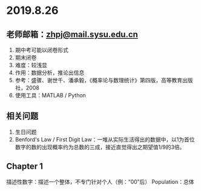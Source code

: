 # 2019.8.26

## 老师邮箱：zhpj@mail.sysu.edu.cn

1. 期中考可能以闭卷形式
2. 期末闭卷
3. 难度：较浅显
4. 作用：数据分析，推论出信息
5. 参考：盛骤、谢世千、潘承毅，《概率论与数理统计》第四版，高等教育出版社，2008
6. 使用工具：MATLAB / Python

## 相关问题

1. 生日问题
2. Benford's Law / First Digit Law：一堆从实际生活得出的数据中，以1为首位数字的数的出现概率约为总数的三成，接近直觉得出之期望值1/9的3倍。

## Chapter 1

描述性数字：描述一个整体，不专门针对个人（例：“00”后）
Population：总体